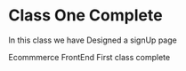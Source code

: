 <h1>Class One Complete</h1>
<p>In this class we have Designed a signUp page</p>
Ecommmerce FrontEnd First class complete
